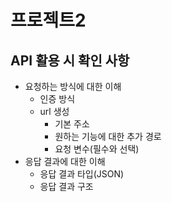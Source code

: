 # 프로젝트2

## API 활용 시 확인 사항
- 요청하는 방식에 대한 이해
  - 인증 방식
  - url 생성
    - 기본 주소
    - 원하는 기능에 대한 추가 경로
    - 요청 변수(필수와 선택)
- 응답 결과에 대한 이해
  - 응답 결과 타입(JSON)
  - 응답 결과 구조